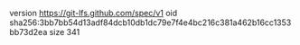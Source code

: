 version https://git-lfs.github.com/spec/v1
oid sha256:3bb7bb54d13adf84dcb10db1dc79e7f4e4bc216c381a462b16cc1353bb73d2ea
size 341
